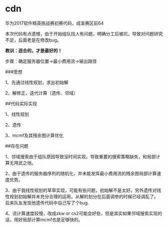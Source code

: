 # cdn
华为2017软件精英挑战赛初赛代码，成渝赛区前64

本次代码有点遗憾，由于开始组队找人有问题，明确分工后被坑，导致对问题研究不足，后面老是在修改bug。

**教训：适合的，才是最好的！**

步骤：确定服务器位置->最小费用流->输出路径

###思想

1、先通过线性规划，求出初始解

2、解修正，迭代计算（遗传、邻域）


##代码实际实现

1、线性规划

2、遗传

3、mcmf及其残余图计算优化



##存在问题

1、邻域搜索由于组队原因导致没时间实现。导致重要的搜索策略缺失，和局部计算无用武之地。

2、由于遗传的服务器序列的随机化，并未能发挥最小费用流的残余图局部计算速度优势。

3、由于我线性规划的草草实现，可能有些问题，初始解不是太好。另外遗传对线性规划初始解并未充分合理的运用，从解的划分在后面调参的时候已经调乱了。
后来队友发现他遗传代码中自己写了个bug.

4、流计算速度较慢，改成zkw or cs2可能会好些，但是其实如果邻域搜索实现的话，用好局部计算mcmf也是足够快的。

